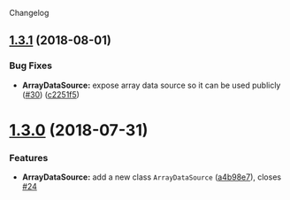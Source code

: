 Changelog

## [1.3.1](https://github.com/Colonise/DataSource/compare/v1.3.0...v1.3.1) (2018-08-01)


### Bug Fixes

* **ArrayDataSource:** expose array data source so it can be used publicly ([#30](https://github.com/Colonise/DataSource/issues/30)) ([c2251f5](https://github.com/Colonise/DataSource/commit/c2251f5))



# [1.3.0](https://github.com/Colonise/DataSource/compare/v1.2.0...v1.3.0) (2018-07-31)


### Features

* **ArrayDataSource:** add a new class `ArrayDataSource` ([a4b98e7](https://github.com/Colonise/DataSource/commit/a4b98e7)), closes [#24](https://github.com/Colonise/DataSource/issues/24)

